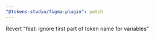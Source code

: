 ```yaml
---
"@tokens-studio/figma-plugin": patch
---
```


Revert "feat: ignore first part of token name for variables"

